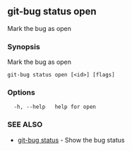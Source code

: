 ## git-bug status open

Mark the bug as open

### Synopsis

Mark the bug as open

```
git-bug status open [<id>] [flags]
```

### Options

```
  -h, --help   help for open
```

### SEE ALSO

* [git-bug status](git-bug_status.md)	 - Show the bug status

